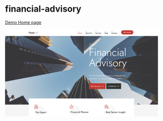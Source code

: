 # financial-advisory


[Demo Home page](https://jahongirizzatullaev.github.io/financial-advisory/)

![alt text](images/img-for-readme.png?raw=true)
